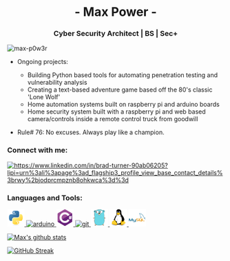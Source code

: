 <h1 align="center"> - Max Power -</h1>
<h3 align="center">Cyber Security Architect | BS | Sec+</h3>

<p align="left"> <img src="https://komarev.com/ghpvc/?username=max-p0w3r&label=Profile%20views&color=0e75b6&style=flat" alt="max-p0w3r" /> </p> 

- Ongoing projects:
    - Building Python based tools for automating penetration testing and vulnerability analysis
    - Creating a text-based adventure game based off the 80's classic 'Lone Wolf'
    - Home automation systems built on raspberry pi and arduino boards
    - Home security system built with a raspberry pi and web based camera/controls inside a remote control truck from goodwill

- Rule# 76: No excuses. Always play like a champion.

<h3 align="left">Connect with me:</h3>
<p align="left">
<a href="https://linkedin.com/in/https://www.linkedin.com/in/brad-turner-90ab06205?lipi=urn%3ali%3apage%3ad_flagship3_profile_view_base_contact_details%3brwy%2bjodprcmpznb8ohkwca%3d%3d" target="blank"><img align="center" src="https://raw.githubusercontent.com/rahuldkjain/github-profile-readme-generator/master/src/images/icons/Social/linked-in-alt.svg" alt="https://www.linkedin.com/in/brad-turner-90ab06205?lipi=urn%3ali%3apage%3ad_flagship3_profile_view_base_contact_details%3brwy%2bjodprcmpznb8ohkwca%3d%3d" height="30" width="40" /></a>
</p>

<h3 align="left">Languages and Tools:</h3>
<p align="left"> <a href="https://www.python.org" target="_blank" rel="noreferrer"> <img src="https://raw.githubusercontent.com/devicons/devicon/master/icons/python/python-original.svg" alt="python" width="40" height="40"/> </a> <a href="https://www.arduino.cc/" target="_blank" rel="noreferrer"> <img src="https://cdn.worldvectorlogo.com/logos/arduino-1.svg" alt="arduino" width="40" height="40"/> </a> <a href="https://www.w3schools.com/cs/" target="_blank" rel="noreferrer"> <img src="https://raw.githubusercontent.com/devicons/devicon/master/icons/csharp/csharp-original.svg" alt="csharp" width="40" height="40"/> </a> <a href="https://git-scm.com/" target="_blank" rel="noreferrer"> <img src="https://www.vectorlogo.zone/logos/git-scm/git-scm-icon.svg" alt="git" width="40" height="40"/> </a> <a href="https://golang.org" target="_blank" rel="noreferrer"> <img src="https://raw.githubusercontent.com/devicons/devicon/master/icons/go/go-original.svg" alt="go" width="40" height="40"/> </a> <a href="https://www.linux.org/" target="_blank" rel="noreferrer"> <img src="https://raw.githubusercontent.com/devicons/devicon/master/icons/linux/linux-original.svg" alt="linux" width="40" height="40"/> </a> <a href="https://www.mysql.com/" target="_blank" rel="noreferrer"> <img src="https://raw.githubusercontent.com/devicons/devicon/master/icons/mysql/mysql-original-wordmark.svg" alt="mysql" width="40" height="40"/> </a> </p>


[![Max's github stats](https://github-readme-stats.vercel.app/api?username=max-p0w3r&theme=blue-green)](https://github.com/max-p0w3r/github-readme-stats)

[![GitHub Streak](https://github-readme-streak-stats.herokuapp.com/?user=max-p0w3r&theme=blue-green)](https://git.io/streak-stats)
